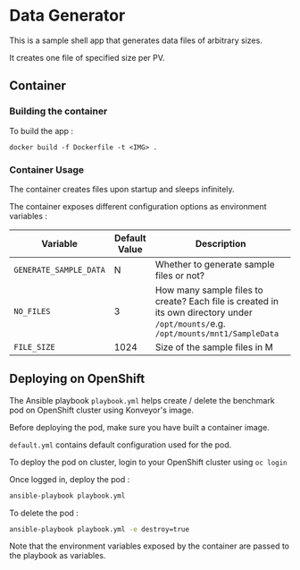 # Data Generator

This is a sample shell app that generates data files of arbitrary sizes.

It creates one file of specified size per PV.

## Container

### Building the container

To build the app : 

```
docker build -f Dockerfile -t <IMG> .
```

### Container Usage 

The container creates files upon startup and sleeps infinitely. 

The container exposes different configuration options as environment variables :

| Variable               	| Default Value 	| Description                                                                                                                         	|
|------------------------	|---------------	|-------------------------------------------------------------------------------------------------------------------------------------	|
| `GENERATE_SAMPLE_DATA` 	| N             	| Whether to generate sample files or not?                                                                                            	|
| `NO_FILES`             	| 3             	| How many sample files to create? Each file  is created in its own directory under  `/opt/mounts/`e.g. `/opt/mounts/mnt1/SampleData` 	|
| `FILE_SIZE`            	| 1024          	| Size of the sample files in M                                                                                                        	|

## Deploying on OpenShift 

The Ansible playbook `playbook.yml` helps create / delete the benchmark pod on OpenShift cluster using Konveyor's image.

Before deploying the pod, make sure you have built a container image.

`default.yml` contains default configuration used for the pod. 

To deploy the pod on cluster, login to your OpenShift cluster using `oc login`

Once logged in, deploy the pod :

```sh
ansible-playbook playbook.yml
```

To delete the pod : 

```sh
ansible-playbook playbook.yml -e destroy=true
```

Note that the environment variables exposed by the container are passed to the playbook as variables.
